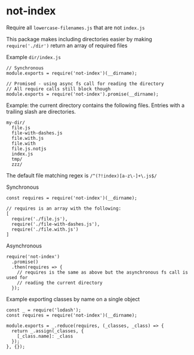 # not-index
Require all `lowercase-filenames.js` that are not `index.js`

This package makes including directories easier by making `require('./dir')`
return an array of required files

Example `dir/index.js`
```
// Synchronous
module.exports = require('not-index')(__dirname);

// Promised - using async fs call for reading the directory
// All require calls still block though
module.exports = require('not-index').promise(__dirname);
```

Example: the current directory contains the following files. Entries with a
trailing slash are directories.
```
my-dir/
  file.js
  file-with-dashes.js
  file.with.js
  file.with
  file.js.notjs
  index.js
  tmp/
  zzz/
```

The default file matching regex is `/^(?!index)[a-z\-]+\.js$/`

Synchronous
```
const requires = require('not-index')(__dirname);

// requires is an array with the following:
[
  require('./file.js'),
  require('./file-with-dashes.js'),
  require('./file.with.js')
]
```

Asynchronous
```
require('not-index')
  .promise()
  .then(requires => {
    // requires is the same as above but the asynchronous fs call is used for
    // reading the current directory
  });
```

Example exporting classes by name on a single object
```
const _ = require('lodash');
const requires = require('not-index')(__dirname);

module.exports = _.reduce(requires, (_classes, _class) => {
  return _.assign(_classes, {
    [_class.name]: _class
  });
}, {});
```
